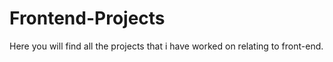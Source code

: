 # Frontend-Projects
Here you will find all the projects that i have worked on relating to front-end.
